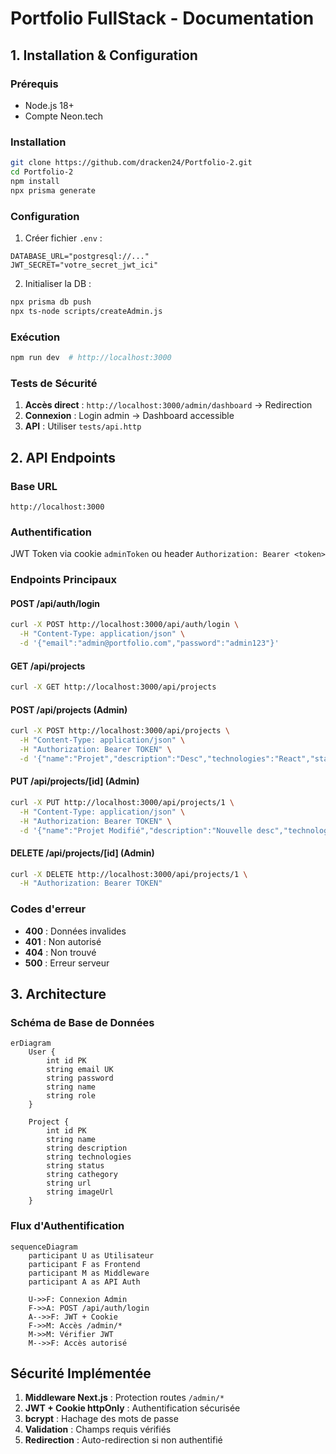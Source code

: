 # Portfolio FullStack - Documentation

## 1. Installation & Configuration

### Prérequis
- Node.js 18+
- Compte Neon.tech

### Installation
```bash
git clone https://github.com/dracken24/Portfolio-2.git
cd Portfolio-2
npm install
npx prisma generate
```

### Configuration
1. Créer fichier `.env` :
```env
DATABASE_URL="postgresql://..."
JWT_SECRET="votre_secret_jwt_ici"
```

2. Initialiser la DB :
```bash
npx prisma db push
npx ts-node scripts/createAdmin.js
```

### Exécution
```bash
npm run dev  # http://localhost:3000
```

### Tests de Sécurité
1. **Accès direct** : `http://localhost:3000/admin/dashboard` → Redirection
2. **Connexion** : Login admin → Dashboard accessible
3. **API** : Utiliser `tests/api.http`

## 2. API Endpoints

### Base URL
```
http://localhost:3000
```

### Authentification
JWT Token via cookie `adminToken` ou header `Authorization: Bearer <token>`

### Endpoints Principaux

#### POST /api/auth/login
```bash
curl -X POST http://localhost:3000/api/auth/login \
  -H "Content-Type: application/json" \
  -d '{"email":"admin@portfolio.com","password":"admin123"}'
```

#### GET /api/projects
```bash
curl -X GET http://localhost:3000/api/projects
```

#### POST /api/projects (Admin)
```bash
curl -X POST http://localhost:3000/api/projects \
  -H "Content-Type: application/json" \
  -H "Authorization: Bearer TOKEN" \
  -d '{"name":"Projet","description":"Desc","technologies":"React","status":"En cours","cathegory":"Web"}'
```

#### PUT /api/projects/[id] (Admin)
```bash
curl -X PUT http://localhost:3000/api/projects/1 \
  -H "Content-Type: application/json" \
  -H "Authorization: Bearer TOKEN" \
  -d '{"name":"Projet Modifié","description":"Nouvelle desc","technologies":"React","status":"Terminé","cathegory":"Web"}'
```

#### DELETE /api/projects/[id] (Admin)
```bash
curl -X DELETE http://localhost:3000/api/projects/1 \
  -H "Authorization: Bearer TOKEN"
```

### Codes d'erreur
- **400** : Données invalides
- **401** : Non autorisé
- **404** : Non trouvé
- **500** : Erreur serveur

## 3. Architecture

### Schéma de Base de Données
```mermaid
erDiagram
    User {
        int id PK
        string email UK
        string password
        string name
        string role
    }
    
    Project {
        int id PK
        string name
        string description
        string technologies
        string status
        string cathegory
        string url
        string imageUrl
    }
```

### Flux d'Authentification
```mermaid
sequenceDiagram
    participant U as Utilisateur
    participant F as Frontend
    participant M as Middleware
    participant A as API Auth
    
    U->>F: Connexion Admin
    F->>A: POST /api/auth/login
    A-->>F: JWT + Cookie
    F->>M: Accès /admin/*
    M->>M: Vérifier JWT
    M-->>F: Accès autorisé
```

## Sécurité Implémentée

1. **Middleware Next.js** : Protection routes `/admin/*`
2. **JWT + Cookie httpOnly** : Authentification sécurisée
3. **bcrypt** : Hachage des mots de passe
4. **Validation** : Champs requis vérifiés
5. **Redirection** : Auto-redirection si non authentifié

